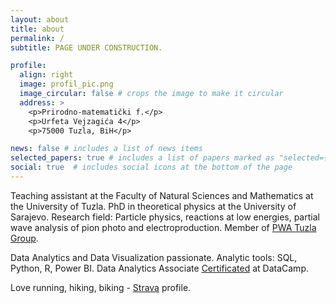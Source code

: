 ```yaml
---
layout: about
title: about
permalink: /
subtitle: PAGE UNDER CONSTRUCTION.

profile:
  align: right
  image: profil_pic.png
  image_circular: false # crops the image to make it circular
  address: >
    <p>Prirodno-matematički f.</p>
    <p>Urfeta Vejzagića 4</p>
    <p>75000 Tuzla, BiH</p>

news: false # includes a list of news items
selected_papers: true # includes a list of papers marked as "selected={true}"
social: true  # includes social icons at the bottom of the page
---
```

Teaching assistant at the Faculty of Natural Sciences and Mathematics at the University of Tuzla. PhD in theoretical physics at the University of Sarajevo. Research field: Particle physics, reactions at low energies, partial wave analysis of pion photo and electroproduction. Member of [PWA Tuzla Group](http://www.pwatuzla.com).

Data Analytics and Data Visualization passionate. Analytic tools: SQL, Python, R, Power BI. Data Analytics Associate [Certificated](https://www.datacamp.com/certificate/DAA0013936753761) at DataCamp. 

Love running, hiking, biking -  [Strava](https://www.strava.com/athletes/30933186) profile.
